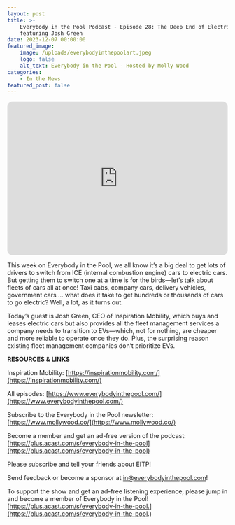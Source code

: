 ```yaml
---
layout: post
title: >-
    Everybody in the Pool Podcast - Episode 28: The Deep End of Electric Cars
    featuring Josh Green
date: 2023-12-07 00:00:00
featured_image:
    image: /uploads/everybodyinthepoolart.jpeg
    logo: false
    alt_text: Everybody in the Pool - Hosted by Molly Wood
categories:
    - In the News
featured_post: false
---
```

<iframe style="border-radius:12px" src="https://open.spotify.com/embed/episode/0Tt3VbUPx73y91FJZ1fR1n?utm_source=generator&amp;t=0" width="100%" height="352" frameborder="0" allowfullscreen="" allow="autoplay; clipboard-write; encrypted-media; fullscreen; picture-in-picture" loading="lazy"></iframe>

This week on Everybody in the Pool, we all know it’s a big deal to get lots of drivers to switch from ICE (internal combustion engine) cars to electric cars. But getting them to switch one at a time is for the birds—let’s talk about fleets of cars all at once! Taxi cabs, company cars, delivery vehicles, government cars … what does it take to get hundreds or thousands of cars to go electric? Well, a lot, as it turns out.

Today’s guest is Josh Green, CEO of Inspiration Mobility, which buys and leases electric cars but also provides all the fleet management services a company needs to transition to EVs—which, not for nothing, are cheaper and more reliable to operate once they do. Plus, the surprising reason existing fleet management companies don’t prioritize EVs.

**RESOURCES & LINKS**

Inspiration Mobility: [https://inspirationmobility.com/](https://inspirationmobility.com/)

All episodes: [https://www.everybodyinthepool.com/](https://www.everybodyinthepool.com/)

Subscribe to the Everybody in the Pool newsletter: [https://www.mollywood.co/](https://www.mollywood.co/)

Become a member and get an ad-free version of the podcast: [https://plus.acast.com/s/everybody-in-the-pool](https://plus.acast.com/s/everybody-in-the-pool)

Please subscribe and tell your friends about EITP!

Send feedback or become a sponsor at [in@everybodyinthepool.com](mailto:in@everybodyinthepool.com)!

To support the show and get an ad-free listening experience, please jump in and become a member of Everybody in the Pool\![https://plus.acast.com/s/everybody-in-the-pool.](https://plus.acast.com/s/everybody-in-the-pool.)